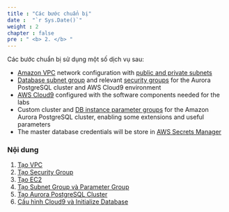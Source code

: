 ```yaml
---
title : "Các bước chuẩn bị"
date :  "`r Sys.Date()`" 
weight : 2 
chapter : false
pre : " <b> 2. </b> "
---
```


Các bước chuẩn bị sử dụng một số dịch vụ sau:
- [Amazon VPC](https://000003.awsstudygroup.com/1-introduce/)  network configuration with [public and private subnets](https://000003.awsstudygroup.com/1-introduce/1.1-subnets/)
- [Database subnet group](https://docs.aws.amazon.com/AmazonRDS/latest/UserGuide/USER_VPC.WorkingWithRDSInstanceinaVPC.html#USER_VPC.Subnets)  and relevant [security groups](https://000003.awsstudygroup.com/2-firewallinvpc/)  for the Aurora PostgreSQL cluster and AWS Cloud9 environment
- [AWS Cloud9](https://000049.awsstudygroup.com/)  configured with the software components needed for the labs
- Custom cluster and [DB instance parameter groups](https://docs.aws.amazon.com/AmazonRDS/latest/UserGuide/USER_WorkingWithParamGroups.html)  for the Amazon Aurora PostgreSQL cluster, enabling some extensions and useful parameters
- The master database credentials will be store in [AWS Secrets Manager](https://000096.awsstudygroup.com/vi)



### Nội dung
 1. [Tạo VPC](2-1-createvpc/)
 2. [Tạo Security Group](2-2-createsg/)
 3. [Tạo EC2](2-3-createec2/)
 4. [Tạo Subnet Group và Parameter Group](2-4-createpg&sg/)
 5. [Tạo Aurora PostgreSQL Cluster](2-5-Createaupg/)
 6. [Cấu hình Cloud9 và Initialize Database](2-6-configurecloud9andinitializedatabase/)

